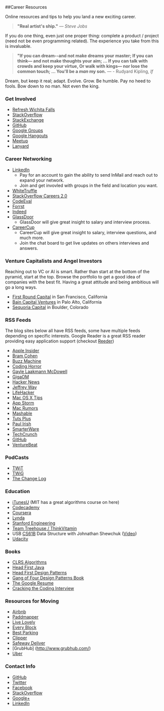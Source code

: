 ##Career Resources

Online resources and tips to help you land a new exciting career.

> __"Real artist's ship."__
  > &mdash; _Steve Jobs_

If you do one thing, even just one proper thing: complete a product / project (need not be even programming related).
The experience you take from this is invaluable.

> __"If you can dream--and not make dreams your master;
   If you can think&mdash; and not make thoughts your aim;
   ...
>  If you can talk with crowds and keep your virtue,
   Or walk with kings&mdash; nor lose the common touch;
   ...
   You'll be a *man* my son.__
   > &mdash; - Rudyard Kipling, *If*

Dream, but keep it real; adapt. Evolve. Grow. 
Be humble. Pay no heed to fools.
Bow down to no man. Not even the king.


### Get Involved
+ [Refresh Wichita Falls](http://refreshwichitafalls.com/)
+ [StackOverflow](http://stackoverflow.com/)
+ [StackExchange](http://stackexchange.com/sites)
+ [GitHub](https://github.com/)
+ [Google Groups](https://groups.google.com/forum/?fromgroups#!overview)
+ [Google Hangouts](http://www.google.com/+/learnmore/hangouts/)
+ [Meetup](http://www.meetup.com/)
+ [Lanyard](http://lanyrd.com/)

### Career Networking
+ [LinkedIn](http://www.linkedin.com/)
  - Pay for an account to gain the ability to send InMail and reach out to expand your network.
  - Join and get invovled with groups in the field and location you want.
+ [WhiteTruffle](https://www.whitetruffle.com)
+ [StackOverflow Careers 2.0](http://careers.stackoverflow.com/)
+ [CodeEval](http://codeeval.com/)
+ [Forrst](https://forrst.com)
+ [Indeed](http://www.indeed.com/)
+ [GlassDoor](http://www.glassdoor.com/index.htm)
  - GlassDoor will give great insight to salary and interview process.
+ [CareerCup](http://www.careercup.com/)
  - CareerCup will give great insight to salary, interview questions, and much more.
  - Join the chat board to get live updates on others interviews and answers.

### Venture Capitalists and Angel Investors
Reaching out to VC or AI is smart.
Rather than start at the bottom of the pyramid, start at the top.
Browse the portfolio to get a good idea of companies with the best fit.
Having a great attitude and being ambitious will go a long ways.
+ [First Round Capital](http://www.firstround.com/portfolio/) in San Francisco, California
+ [Bain Capital Ventures](http://www.baincapitalventures.com/portfolio/) in Palo Alto, California
+ [Sequoria Capital](http://www.sequoiacap.com/us) in Boulder, Colorado

### RSS Feeds
The blog sites below all have RSS feeds, some have multiple feeds depending on specific interests.
Google Reader is a great RSS reader providing easy application support (checkout [Reeder](http://reederapp.com/))
+ [Apple Insider](http://www.appleinsider.com/)
+ [Bram Cohen](http://bramcohen.livejournal.com/)
+ [Buzz Machine](http://buzzmachine.com/)
+ [Coding Horror](http://www.codinghorror.com/blog/)
+ [Gayle Laakmann McDowell](http://www.technologywoman.com/)
+ [GigaOM](http://gigaom.com/)
+ [Hacker News](http://news.ycombinator.com/)
+ [Jeffrey Way](http://jeffrey-way.com/)
+ [LifeHacker](http://lifehacker.com/)
+ [Mac OS X Tips](http://www.macosxtips.co.uk/)
+ [App Storm](http://appstorm.net/)
+ [Mac Rumors](http://www.macrumors.com/)
+ [Mashable](http://mashable.com/)
+ [Tuts Plus](http://tutsplus.com/)
+ [Paul Irish](http://paulirish.com/)
+ [SmarterWare](http://smarterware.org/)
+ [TechCrunch](http://techcrunch.com/)
+ [GitHub](https://github.com/blog)
+ [VentureBeat](http://venturebeat.com/)

### PodCasts
+ [TWiT](http://twit.tv/twit)
+ [TWiG](http://twit.tv/twig)
+ [The Change Log](http://thechangelog.com/)

### Education
+ [iTunesU](http://www.apple.com/education/itunes-u/) (MIT has a great algorithms course on here)
+ [Codecademy](http://www.codecademy.com/#!/exercises/0)
+ [Coursera](https://www.coursera.org/)
+ [Lynda](http://www.lynda.com/)
+ [Stanford Engineering](http://see.stanford.edu/see/courses.aspx)
+ [Team Treehouse / ThinkVitamin](https://teamtreehouse.com/)
+ USB [CS61B](http://www.cs.berkeley.edu/~jrs/61bf06/) Data Structure with Johnathan Shewchuk ([Video](http://www.youtube.com/playlist?list=PLBB2FC97598A3B254))
+ [Udacity](http://www.udacity.com/)

### Books
+ [CLRS Algorithms](http://www.amazon.com/Introduction-Algorithms-Thomas-H-Cormen/dp/0262033844)
+ [Head First Java](http://www.amazon.com/Head-First-Java-Kathy-Sierra/dp/0596009208/ref=sr_1_1?s=books&ie=UTF8&qid=1338232638&sr=1-1)
+ [Head First Design Patterns](http://www.amazon.com/First-Design-Patterns-Elisabeth-Freeman/dp/0596007124/ref=sr_1_1?s=books&ie=UTF8&qid=1338232662&sr=1-1)
+ [Gang of Four Design Patterns Book](http://www.amazon.com/dp/0201633612/?tag=stackoverfl08-20)
+ [The Google Resume](http://www.amazon.com/The-Google-Resume-Prepare-Microsoft/dp/0470927623/ref=sr_1_1?ie=UTF8&qid=1338233487&sr=8-1)
+ [Cracking the Coding Interview](http://www.amazon.com/Cracking-Coding-Interview-Programming-Questions/dp/098478280X/ref=sr_1_1?s=books&ie=UTF8&qid=1338233502&sr=1-1)

### Resources for Moving
+ [Airbnb](http://www.airbnb.com/)
+ [Paddmapper](http://www.padmapper.com/)
+ [Live Lovely](http://livelovely.com/search)
+ [Every Block](http://www.everyblock.com/)
+ [Best Parking](http://www.bestparking.com/)
+ [Clipper](https://www.clippercard.com/ClipperWeb/index.do)
+ [Safeway Deliver](http://shop.safeway.com/superstore/default.asp?brandid=1&page=corphome)
+ [GrubHub] (http://www.grubhub.com/)
+ [Uber](https://www.uber.com/)

### Contact Info
+ [GitHub](https://github.com/jjNford)
+ [Twitter](https://twitter.com/#!/jjNford)
+ [Facebook](http://www.facebook.com/jj.n.ford)
+ [StackOverflow](http://stackoverflow.com/users/909651/jjnford)
+ [Google+](https://plus.google.com/u/0/114206276186375738163/posts)
+ [LinkedIn](http://www.linkedin.com/in/jjnford)
